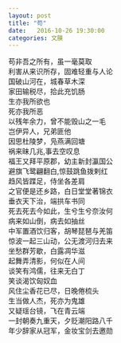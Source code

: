 ```yaml
---
layout: post
title: "苟"
date:   2016-10-26 19:30:00
categories: 文膜
---
```


苟非吾之所有，虽一毫莫取<br/>
利害从来识所存，固难轻重与人论<br/>
国破山河在，城春草木深<br/>
家田输税尽，拾此充饥肠<br/>
生亦我所欲也<br/>
死亦我所恶<br/>
以残年余力，曾不能毁山之一毛<br/>
岂伊异人，兄弟匪他<br/>
因思杜陵梦，凫燕满回塘<br/>
祸来昧几兆,事去空叹息<br/>
福王又拜平原郡，幼主新封瀛国公<br/>
避旗飞鹭翩翻白,惊鼓跳鱼拨剌红<br/>
趋风皆蹀足，侍坐各差肩<br/>
之官便是还乡路，白日堂堂著锦衣<br/>
垂衣天下治，端拱车书同<br/>
死去死去今如此，生兮生兮奈汝何<br/>
病来如山倒，病去如抽丝<br/>
中军置酒饮归客，胡琴琵琶与羌笛<br/>
惊波一起三山动，公无渡河归去来<br/>
坐愁群芳歇，白露凋华滋<br/>
起舞弄清影，何似在人间<br/>
谈笑有鸿儒，往来无白丁<br/>
笑谈渴饮匈奴血<br/>
风住尘香花已尽，日晚倦梳头<br/>
生当做人杰，死亦为鬼雄<br/>
又疑瑶台镜，飞在青云端<br/>
一封朝奏九重天，夕贬潮阳路八千<br/>
年少辞家从冠军，金妆宝剑去邀勋<br/>

